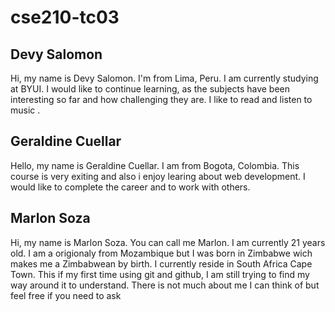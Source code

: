 # cse210-tc03
<h2>Devy Salomon</h2>
Hi, my name is Devy Salomon. I'm from Lima, Peru. 
I am currently studying at BYUI. I would like to continue learning, 
as the subjects have been interesting so far and how challenging 
they are. I like to read and listen to music .

<h2>Geraldine Cuellar</h2>
Hello, my name is Geraldine Cuellar. I am from Bogota, Colombia.
This course is very exiting and also i enjoy learing about web development.
I would like to complete the career and to work with others.

<h2>Marlon Soza</h2>
Hi, my name is Marlon Soza. You can call me Marlon. I am currently 21 years old. I am a origionaly  from Mozambique but I was born in Zimbabwe wich makes me a Zimbabwean by birth. I currently reside in South Africa Cape Town. This if my first time using git and github, I am still trying to find my way around it to understand. There is not much about me I can think of but feel free if you need to ask
